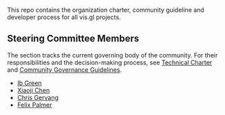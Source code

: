 This repo contains the organization charter, community guideline and developer process for all vis.gl projects.


## Steering Committee Members

The section tracks the current governing body of the community. For their responsibilities and the decision-making process, see [Technical Charter](/CHARTER.md) and [Community Governance Guidelines](/GOVERNANCE.md).

- [Ib Green](https://github.com/ibgreen)
- [Xiaoji Chen](https://github.com/Pessimistress)
- [Chris Gervang](https://github.com/chrisgervang)
- [Felix Palmer](https://github.com/felixpalmer)
